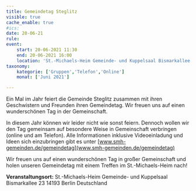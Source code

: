 ```yaml
---
title: Gemeindetag Steglitz
visible: true
cache_enable: true
#ics: 
date: 20-06-21
rule: 
event:
	start: 20-06-2021 11:30
	end: 20-06-2021 16:00
	location: 'St.-Michaels-Heim Gemeinde- und Kuppelsaal Bismarkallee 23 14193 Berlin Deutschland'
taxonomy:
	kategorie: ['Gruppen','Telefon','Online']
	monat: ['Juni 2021']

---
```

Ein Mal im Jahr feiert die Gemeinde Steglitz zusammen mit ihren Geschwistern und Freunden ihren Gemeindetag. Wir freuen uns auf einen wunderschönen Tag in der Gemeinschaft.

In diesem Jahr können wir leider nicht wie sonst feiern. Dennoch wollen wir den Tag gemeinsam auf besondere Weise in Gemeinschaft verbringen (online und am Telefon). Alle Informationen inklusive Videoeinladung und Ideen sich einzubringen gibt es unter [www.smh-gemeinden.de/gemeindetag](www.smh-gemeinden.de/gemeindetag)

Wir freuen uns auf einen wunderschönen Tag in großer Gemeinschaft und holen unseren Gemeindetag mit einem Treffen im St.-Michaels-Heim nach!



**Veranstaltungsort:** St.-Michaels-Heim
Gemeinde- und Kuppelsaal
Bismarkallee 23
14193 Berlin
Deutschland

